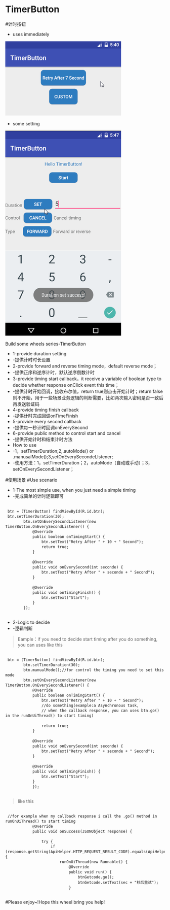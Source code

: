 # TimerButton
#计时按钮

* uses immediately

![image](https://github.com/NR917/TimerButton/raw/master/pic1.gif)

* some setting

![image](https://github.com/NR917/TimerButton/raw/master/pic4.gif)

Build some wheels series-TimerButton
 * 1-provide duration setting
 * -提供计时时长设置
 * 2-provide forward and reverse timing mode，default reverse mode；
 * -提供正序和逆序计时，默认逆序倒数计时
 * 3-provide timing start callback，it receive a variable of boolean type to decide whether response onClick event this time；
 * -提供计时开始回调，接收布尔值，return true则点击开始计时；return false则不开始，用于一些场景业务逻辑的判断需要，比如两次输入密码是否一致后再发送验证码
 * 4-provide timing finish callback
 * -提供计时完成回调onTimeFinish
 * 5-provide every second callback
 * -提供每一秒计时回调onEverySecond
 * 6-provide public method to control start and cancel
 * -提供开始计时和结束计时方法
 * How to use
 * -1，setTimerDuration;2,.autoMode() or .manusalMode();3,setOnEverySecondeLIstener;
 * -使用方法：1，setTimerDuration；2，autoMode（自动或手动）；3，setOnEverySecondListener；
 
#使用场景
#Use scenario
 * 1-The most simple use, when you just need a simple timing
 * -完成简单的计时逻辑即可
 
 <pre><code>
 btn = (TimerButton) findViewById(R.id.btn);
 btn.setTimerDuration(30);
        btn.setOnEverySecondListener(new TimerButton.OnEverySecondListener() {
            @Override
            public boolean onTimingStart() {
                btn.setText("Retry After " + 10 + " Second");
                return true;
            }

            @Override
            public void onEverySecond(int seconde) {
                btn.setText("Retry After " + seconde + " Second");
            }

            @Override
            public void onTimingFinish() {
                btn.setText("Start");
            }
        });
 </code></pre>
 
 * 2-Logic to decide
 * -逻辑判断
 
 >Eample：if you need to decide start timing after you do something, you can uses like this
 
 <pre><code>
 btn = (TimerButton) findViewById(R.id.btn);
        btn.setTimerDuration(30);
        btn.manualMode();//for control the timing you need to set this mode
        btn.setOnEverySecondListener(new TimerButton.OnEverySecondListener() {
            @Override
            public boolean onTimingStart() {
                btn.setText("Retry After " + 10 + " Second");
                //do something(example:a Asynchronous task, 
                // when the callback response, you can uses btn.go() in the runOnUiThread() to start timing)

                return true;
            }

            @Override
            public void onEverySecond(int seconde) {
                btn.setText("Retry After " + seconde + " Second");
            }

            @Override
            public void onTimingFinish() {
                btn.setText("Start");
            }
            });
 </code></pre>
 
 >like this
 
 <pre><code>
 //for example when my callback response i call the .go() method in runOnUiThread() to start timing
            @Override
            public void onSuccess(JSONObject response) {
                
                try {
                    if (response.getString(ApiHelper.HTTP_REQUEST_RESULT_CODE).equals(ApiHelper.HTTP_REQUEST_RESULT_OK)) {
                        runOnUiThread(new Runnable() {
                            @Override
                            public void run() {
                                btnGetcode.go();
                                btnGetcode.setText(sec + "秒后重试");
                            }
 </code></pre>
 
#Please enjoy~!Hope this wheel bring you help!
